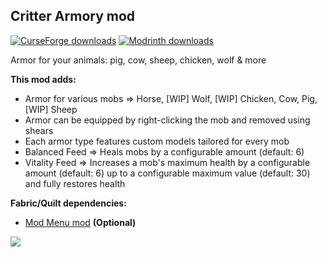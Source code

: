 <h2><strong>Critter Armory mod</strong></h2>
<p><a href="https://www.curseforge.com/minecraft/mc-mods/critter-armory"><img src="https://cf.way2muchnoise.eu/full_1198794_downloads.svg?badge_style=flat" alt="CurseForge downloads" /></a> <a href="https://modrinth.com/mod/critter-armory"><img src="https://img.shields.io/badge/dynamic/json?color=2d2d2d&amp;colorA=17b85a&amp;style=flat-square&amp;label=&amp;suffix= downloads&amp;query=downloads&amp;url=https://api.modrinth.com/v2/project/eDysihLO&amp;logo=modrinth&amp;logoColor=2d2d2d" alt="Modrinth downloads" /></a></p>

Armor for your animals: pig, cow, sheep, chicken, wolf & more

<strong>This mod adds:</strong>

- Armor for various mobs => Horse, [WIP] Wolf, [WIP] Chicken, Cow, Pig, [WIP] Sheep
- Armor can be equipped by right-clicking the mob and removed using shears
- Each armor type features custom models tailored for every mob
- Balanced Feed => Heals mobs by a configurable amount (default: 6)
- Vitality Feed => Increases a mob's maximum health by a configurable amount (default: 6) up to a configurable maximum value (default: 30) and fully restores health

<strong>Fabric/Quilt dependencies:</strong>

- <a href="https://modrinth.com/mod/modmenu" target="_blank">Mod Menu mod</a> <strong>(Optional)</strong>

<img src="https://cdn.modrinth.com/data/eDysihLO/images/e2eae6067ef24095ff8e1fc4f848c53ff867fd2c.png"><br>